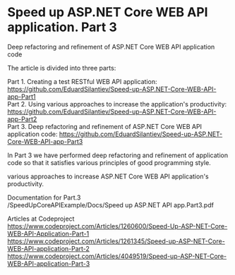 # Speed up ASP.NET Core WEB API application. Part 3
Deep refactoring and refinement of ASP.NET Core WEB API application code

The article is divided into three parts:

Part 1. Creating a test RESTful WEB API application: https://github.com/EduardSilantiev/Speed-up-ASP.NET-Core-WEB-API-app-Part1</br>
Part 2. Using various approaches to increase the application's productivity: https://github.com/EduardSilantiev/Speed-up-ASP.NET-Core-WEB-API-app-Part2</br>
Part 3. Deep refactoring and refinement of ASP.NET Core WEB API application code: https://github.com/EduardSilantiev/Speed-up-ASP.NET-Core-WEB-API-app-Part3

In Part 3 we have performed deep refactoring and refinement of application code so that it satisfies various principles of good programming style.

various approaches to increase ASP.NET Core WEB API application's productivity.

Documentation for Part.3</br>
/SpeedUpCoreAPIExample/Docs/Speed up ASP.NET API app.Part3.pdf

Articles at Codeproject</br>
https://www.codeproject.com/Articles/1260600/Speed-Up-ASP-NET-Core-WEB-API-Application-Part-1</br>
https://www.codeproject.com/Articles/1261345/Speed-up-ASP-NET-Core-WEB-API-application-Part-2</br>
https://www.codeproject.com/Articles/4049519/Speed-up-ASP-NET-Core-WEB-API-application-Part-3
